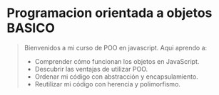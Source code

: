# Programacion orientada a objetos BASICO

> Bienvenidos a mi curso de POO en javascript. Aqui aprendo a:
> - Comprender cómo funcionan los objetos en JavaScript.
> - Descubrir las ventajas de utilizar POO.
> - Ordenar mi código con abstracción y encapsulamiento.
> - Reutilizar mi código con herencia y polimorfismo.
